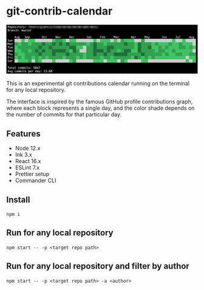 # git-contrib-calendar

![screenshot](img/screenshot.jpg)

This is an experimental git contributions calendar running on the terminal for any local repository.

The interface is inspired by the famous GitHub profile contributions graph, where each block represents a single day, and the color shade depends on the number of commits for that particular day.

## Features

-   Node 12.x
-   Ink 3.x
-   React 16.x
-   ESLint 7.x
-   Prettier setup
-   Commander CLI

## Install

```
npm i
```

## Run for any local repository

```
npm start -- -p <target repo path>
```

## Run for any local repository and filter by author

```
npm start -- -p <target repo path> -a <author>
```
